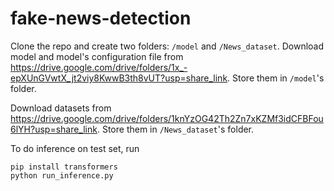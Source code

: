 # fake-news-detection

Clone the repo and create two folders: `/model` and `/News_dataset`.
Download model and model's configuration file from https://drive.google.com/drive/folders/1x_-epXUnGVwtX_jt2viy8KwwB3th8vUT?usp=share_link. Store them in `/model`'s folder.

Download datasets from https://drive.google.com/drive/folders/1knYzOG42Th2Zn7xKZMf3idCFBFou6lYH?usp=share_link. Store them in `/News_dataset`'s folder.

To do inference on test set, run

```
pip install transformers
python run_inference.py
```

